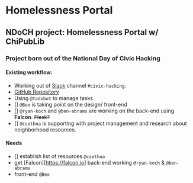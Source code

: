 # Homelessness Portal
## NDoCH project: Homelessness Portal w/ ChiPubLib
### Project born out of the National Day of Civic Hacking

#### Existing workflow:
- Working out of [Slack](https://uptown-codes.herokuapp.com) channel `#civic-hacking`.
- [GitHub Repository](https://github.com/Code-and-Coffee-Uptown-Brigade/homeless_portal)
- Using `@todobot` to manage tasks
- [] `@Bex` is taking point on the design/ front-end
- [] `@ryan-koch` and `@ben-abrams` are working on the back-end using **Falcon**. ~~Flask?~~
- [] `@csethna` is supporting with project management and research about neighborhood resources.

#### Needs
- [] establish list of resources `@csethna`
- get [Falcon][https://falcon.io] back-end working `@ryan-koch` & `@ben-abrams`
- front-end `@Bex`
